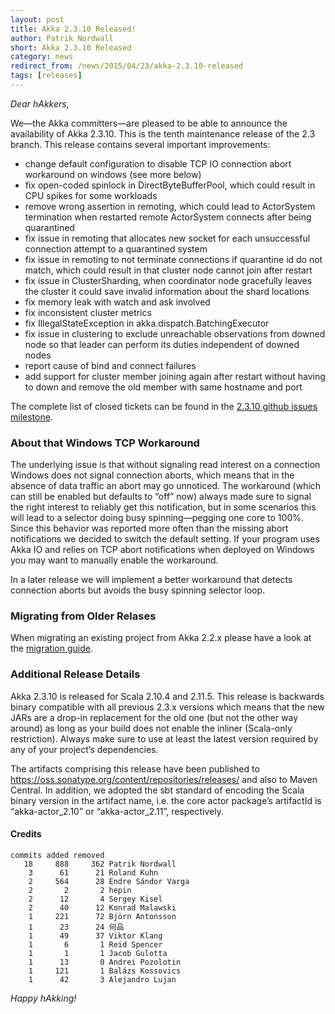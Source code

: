 ```yaml
---
layout: post
title: Akka 2.3.10 Released!
author: Patrik Nordwall
short: Akka 2.3.10 Released
category: news
redirect_from: /news/2015/04/23/akka-2.3.10-released
tags: [releases]
---
```


*Dear hAkkers,*

We—the Akka committers—are pleased to be able to announce the availability of Akka 2.3.10. This is the tenth maintenance release of the 2.3 branch. This release contains several important improvements:

- change default configuration to disable TCP IO connection abort workaround on windows (see more below)
- fix open-coded spinlock in DirectByteBufferPool, which could result in CPU spikes for some workloads
- remove wrong assertion in remoting, which could lead to ActorSystem termination when restarted remote ActorSystem connects after being quarantined
- fix issue in remoting that allocates new socket for each unsuccessful connection attempt to a quarantined system
- fix issue in remoting to not terminate connections if quarantine id do not match, which could result in that cluster node cannot join after restart
- fix issue in ClusterSharding, when coordinator node gracefully leaves the cluster it could save invalid information about the shard locations
- fix memory leak with watch and ask involved
- fix inconsistent cluster metrics
- fix IllegalStateException in akka.dispatch.BatchingExecutor
- fix issue in clustering to exclude unreachable observations from downed node so that leader can perform its duties independent of downed nodes
- report cause of bind and connect failures
- add support for cluster member joining again after restart without having to down and remove the old member with same hostname and port

The complete list of closed tickets can be found in the [2.3.10 github issues milestone](https://github.com/akka/akka/issues?q=milestone%3A2.3.10).

### About that Windows TCP Workaround ###

The underlying issue is that without signaling read interest on a connection Windows does not signal connection aborts, which means that in the absence of data traffic an abort may go unnoticed. The workaround (which can still be enabled but defaults to “off” now) always made sure to signal the right interest to reliably get this notification, but in some scenarios this will lead to a selector doing busy spinning—pegging one core to 100%. Since this behavior was reported more often than the missing abort notifications we decided to switch the default setting. If your program uses Akka IO and relies on TCP abort notifications when deployed on Windows you may want to manually enable the workaround.

In a later release we will implement a better workaround that detects connection aborts but avoids the busy spinning selector loop.
 
### Migrating from Older Relases ###

When migrating an existing project from Akka 2.2.x please have a look at the [migration guide](http://doc.akka.io/docs/akka/2.3.10/project/migration-guide-2.2.x-2.3.x.html).

### Additional Release Details ###

Akka 2.3.10 is released for Scala 2.10.4 and 2.11.5. This release is backwards binary compatible with all previous 2.3.x versions which means that the new JARs are a drop-in replacement for the old one (but not the other way around) as long as your build does not enable the inliner (Scala-only restriction). Always make sure to use at least the latest version required by any of your project’s dependencies.

The artifacts comprising this release have been published to https://oss.sonatype.org/content/repositories/releases/ and also to Maven Central. In addition, we adopted the sbt standard of encoding the Scala binary version in the artifact name, i.e. the core actor package’s artifactId is “akka-actor_2.10” or “akka-actor_2.11”, respectively.



#### Credits ####

    commits added removed
       18     888     362 Patrik Nordwall
        3      61      21 Roland Kuhn
        2     564      28 Endre Sándor Varga
        2       2       2 hepin
        2      12       4 Sergey Kisel
        2      40      12 Konrad Malawski
        1     221      72 Björn Antonsson
        1      23      24 何品
        1      49      37 Viktor Klang
        1       6       1 Reid Spencer
        1       1       1 Jacob Gulotta
        1      13       0 Andrei Pozolotin
        1     121       1 Balázs Kossovics
        1      42       3 Alejandro Lujan

*Happy hAkking!*